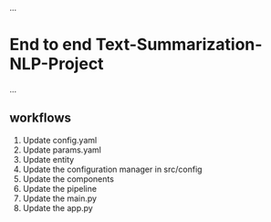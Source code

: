 ...
# End to end Text-Summarization-NLP-Project

...
## workflows

1. Update config.yaml 
2. Update params.yaml
3. Update entity
4. Update the configuration manager in src/config
5. Update the components
6. Update the pipeline
7. Update the main.py
8. Update the app.py